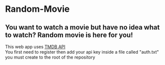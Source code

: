 # Random-Movie
## You want to watch a movie but have no idea what to watch? Random movie is here for you!

This web app uses [TMDB API](https://developers.themoviedb.org/4/getting-started)
<br/>You first need to register then add your api key inside a file called "auth.txt" you must create to the root of the repository

